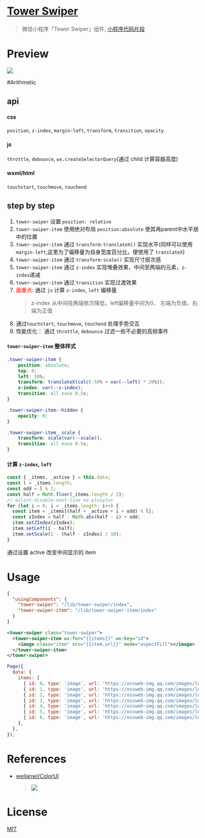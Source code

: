# [Tower Swiper](https://github.com/zenochan/tower-swiper)
> 微信小程序「Tower Swiper」组件, [小程序代码片段](https://developers.weixin.qq.com/s/SGGfa2mt7GmC)

# Preview
![](http://etc.izeno.morma.cn/ipic/2020-11-22-tower_swiper.gif)

#Arithmetic

## api
#### css
`position`, `z-index`, `margin-left`, `transform`, `transition`, `opacity`

#### js
`throttle`, `debounce`,    `wx.createSelectorQuery`(通过 child 计算容器高度)

#### wxml/html
`touchstart`, `touchmove`, `touchend`

## step by step
1. `tower-swiper` 设置 `position: relative`
2. `tower-swiper-item` 使用绝对布局 `position:absolute` 使其再parent中水平居中的位置
3. `tower-swiper-item` 通过 `transform:translateX()` 实现水平(同样可以使用`margin-left`,这里为了偏移量为自身宽度百分比，便使用了 `translateX`)
4. `tower-swiper-item` 通过 `transform:scale()` 实现尺寸层次感
5. `tower-swiper-item` 通过 `z-index` 实现堆叠效果，中间至两端的元素，`z-index`递减
6. `tower-swiper-item` 通过 `transition` 实现过渡效果
7. <font color=red>画重点</font>: 通过 `js` 计算 `z-index`, `left` 偏移量
    > z-index 从中间往两端依次降低，left偏移量中间为0， 左端为负值，右端为正值
8. 通过`touchstart`, `touchmove`, `touchend` 处理手势交互
9. 性能优化： 通过 `throttle`, `debounce` 过滤一些不必要的高频事件

#### `tower-swiper-item` 整体样式
```css
.tower-swiper-item {
    position: absolute;
    top: 0;
    left: 50%;
    transform: translateX(calc(-50% + var(--left) * 20%));
    z-index: var(--z-index);
    transition: all ease 0.5s;
}

.tower-swiper-item--hidden {
    opacity: 0;
}

.tower-swiper-item__scale {
    transform: scale(var(--scale));
    transition: all ease 0.5s;
}
```

#### 计算 `z-index`, `left`
```js
const { _items, _active } = this.data;
const l = _items.length;
const odd = l % 2;
const half = Math.floor(_items.length / 2);
// eslint-disable-next-line no-plusplus
for (let i = 0; i < _items.length; i++) {
  const item = _items[(half + _active + i + odd) % l];
  const zIndex = half - Math.abs(half - i) + odd;
  item.setZIndex(zIndex);
  item.setLeft(i - half);
  item.setScale(1 - (half - zIndex) / 10);
}
```

通过设置 active 改变中间显示的 item

# Usage
```json
{
  "usingComponents": {
    "tower-swiper": "/lib/tower-swiper/index",
    "tower-swiper-item": "/lib/tower-swiper-item/index"
  }
}
```

```xml
<tower-swiper class="tower-swiper">
  <tower-swiper-item wx:for="{{items}}" wx:key="id">
    <image class="item" src="{{item.url}}" mode="aspectFill"></image>
  </tower-swiper-item>
</tower-swiper>
```

```js
Page({
  data: {
    items: [
      { id: 0, type: 'image', url: 'https://ossweb-img.qq.com/images/lol/web201310/skin/big84000.jpg' },
      { id: 1, type: 'image', url: 'https://ossweb-img.qq.com/images/lol/web201310/skin/big84001.jpg' },
      { id: 2, type: 'image', url: 'https://ossweb-img.qq.com/images/lol/web201310/skin/big39000.jpg' },
      { id: 3, type: 'image', url: 'https://ossweb-img.qq.com/images/lol/web201310/skin/big10001.jpg' },
      { id: 4, type: 'image', url: 'https://ossweb-img.qq.com/images/lol/web201310/skin/big25011.jpg' },
      { id: 5, type: 'image', url: 'https://ossweb-img.qq.com/images/lol/web201310/skin/big21016.jpg' },
      { id: 6, type: 'image', url: 'https://ossweb-img.qq.com/images/lol/web201310/skin/big99008.jpg' },
    ],
  },
});
```

# References
- [weilanwl/ColorUI](https://github.com/weilanwl/ColorUI)
    > ![](https://www.color-ui.com/index.png)

# License
[MIT](https://github.com/zenochan/tower-swiper/blob/main/LICENSE)
